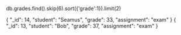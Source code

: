 db.grades.find().skip(6).sort({'grade':1}).limit(2)

{
  "_id": 14,
  "student": "Seamus",
  "grade": 33,
  "assignment": "exam"
}
{
  "_id": 13,
  "student": "Bob",
  "grade": 37,
  "assignment": "exam"
}
